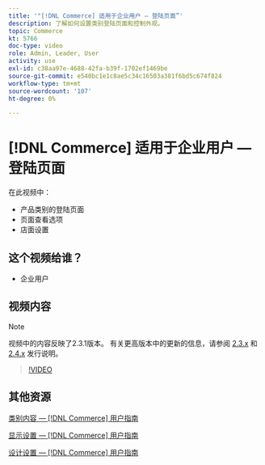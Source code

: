 ```yaml
---
title: '"[!DNL Commerce] 适用于企业用户 — 登陆页面”'
description: 了解如何设置类别登陆页面和控制外观。
topic: Commerce
kt: 5766
doc-type: video
role: Admin, Leader, User
activity: use
exl-id: c38aa97e-4688-42fa-b39f-1702ef1469be
source-git-commit: e540bc1e1c8ae5c34c16503a381f6bd5c674f824
workflow-type: tm+mt
source-wordcount: '107'
ht-degree: 0%

---
```


# [!DNL Commerce] 适用于企业用户 — 登陆页面

在此视频中：

- 产品类别的登陆页面
- 页面查看选项
- 店面设置

## 这个视频给谁？

- 企业用户

## 视频内容

>[!NOTE]
>
>视频中的内容反映了2.3.1版本。 有关更高版本中的更新的信息，请参阅 [ 2.3.x](https://devdocs.magento.com/guides/v2.3/release-notes/bk-release-notes.html) 和 [2.4.x](https://devdocs.magento.com/guides/v2.4/release-notes/bk-release-notes.html) 发行说明。

>[!VIDEO](https://video.tv.adobe.com/v/36388/?quality=12&learn=on)

## 其他资源

[类别内容 —  [!DNL Commerce] 用户指南](https://docs.magento.com/user-guide/catalog/categories-content-settings.html)

[显示设置 —  [!DNL Commerce] 用户指南](https://docs.magento.com/user-guide/catalog/categories-display-settings.html)

[设计设置 —  [!DNL Commerce] 用户指南](https://docs.magento.com/user-guide/catalog/categories-custom-design.html)
